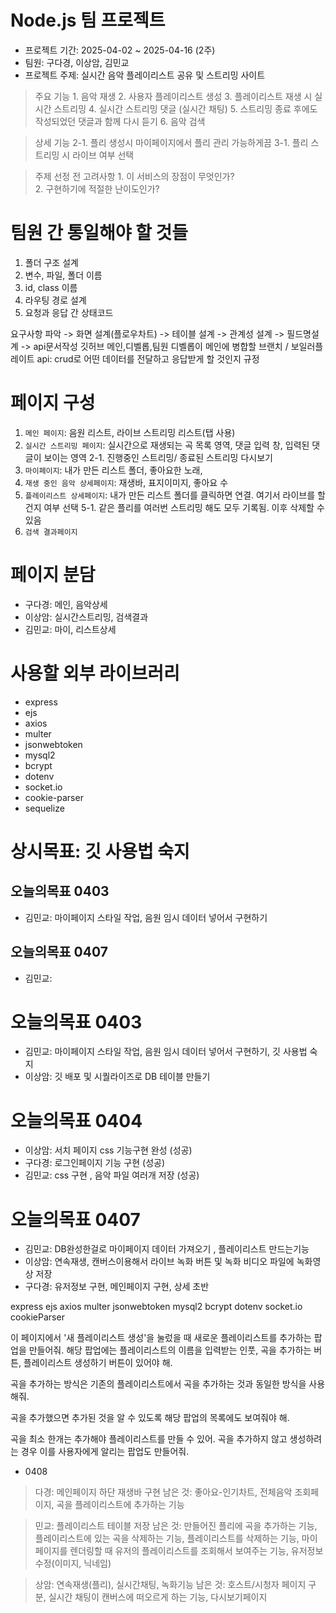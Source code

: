 # Node.js 팀 프로젝트
- 프로젝트 기간: 2025-04-02 ~ 2025-04-16 (2주)
- 팀원: 구다경, 이상암, 김민교
- 프로젝트 주제: 실시간 음악 플레이리스트 공유 및 스트리밍 사이트

> 주요 기능
    1. 음악 재생
    2. 사용자 플레이리스트 생성
    3. 플레이리스트 재생 시 실시간 스트리밍
    4. 실시간 스트리밍 댓글 (실시간 채팅)
    5. 스트리밍 종료 후에도 작성되었던 댓글과 함께 다시 듣기
    6. 음악 검색 

> 상세 기능
    2-1. 플리 생성시 마이페이지에서 플리 관리 가능하게끔 
    3-1. 플리 스트리밍 시 라이브 여부 선택 

> 주제 선정 전 고려사항 
    1. 이 서비스의 장점이 무엇인가?  
    2. 구현하기에 적절한 난이도인가?


# 팀원 간 통일해야 할 것들
1. 폴더 구조 설계
2. 변수, 파일, 폴더 이름 
3. id, class 이름
4. 라우팅 경로 설계
5. 요청과 응답 간 상태코드



요구사항 파악 -> 화면 설계(플로우차트) -> 테이블 설계 -> 관계성 설계 -> 필드명설계 -> api문서작성 
깃허브 메인,디벨롭,팀원   디벨롭이 메인에 병합할 브랜치 / 보일러플레이트 
api: crud로 어떤 데이터를 전달하고 응답받게 할 것인지 규정 

# 페이지 구성
1. `메인 페이지`: 음원 리스트, 라이브 스트리밍 리스트(탭 사용)
2. `실시간 스트리밍 페이지`: 실시간으로 재생되는 곡 목록 영역, 댓글 입력 창, 입력된 댓글이 보이는 영역
    2-1. 진행중인 스트리밍/ 종료된 스트리밍 다시보기
3. `마이페이지`: 내가 만든 리스트 폴더, 좋아요한 노래, 
4. `재생 중인 음악 상세페이지`: 재생바, 표지이미지, 좋아요 수
5. `플레이리스트 상세페이지`: 내가 만든 리스트 폴더를 클릭하면 연결. 여기서 라이브를 할건지 여부 선택
    5-1. 같은 플리를 여러번 스트리밍 해도 모두 기록됨. 이후 삭제할 수 있음
6. `검색 결과페이지`

# 페이지 분담
- 구다경: 메인, 음악상세
- 이상암: 실시간스트리밍, 검색결과
- 김민교: 마이, 리스트상세

# 사용할 외부 라이브러리
- express
- ejs
- axios
- multer
- jsonwebtoken
- mysql2
- bcrypt
- dotenv
- socket.io
- cookie-parser
- sequelize 

# 상시목표: 깃 사용법 숙지
## 오늘의목표 0403
- 김민교: 마이페이지 스타일 작업, 음원 임시 데이터 넣어서 구현하기
## 오늘의목표 0407
- 김민교: 


# 오늘의목표 0403
- 김민교: 마이페이지 스타일 작업, 음원 임시 데이터 넣어서 구현하기, 깃 사용법 숙지
- 이상암: 깃 배포 및 시퀄라이즈로 DB 테이블 만들기

# 오늘의목표 0404
- 이상암: 서치 페이지 css 기능구현 완성 (성공)
- 구다경: 로그인페이지 기능 구현 (성공)
- 김민교: css 구현 , 음악 파일 여러개 저장 (성공)

# 오늘의목표 0407
- 김민교: DB완성한걸로 마이페이지 데이터 가져오기 , 플레이리스트 만드는기능
- 이상암: 연속재생, 캔버스이용해서 라이브 녹화 버튼 및 녹화 비디오 파일에 녹화영상 저장
- 구다경: 유저정보 구현, 메인페이지 구현, 상세 초반
  



express ejs axios multer jsonwebtoken mysql2 bcrypt dotenv socket.io cookieParser



이 페이지에서 '새 플레이리스트 생성'을 눌렀을 때 새로운 플레이리스트를 추가하는 팝업을 만들어줘. 해당 팝업에는 플레이리스트의 이름을 입력받는 인풋, 곡을 추가하는 버튼, 플레이리스트 생성하기 버튼이 있어야 해.

곡을 추가하는 방식은 기존의 플레이리스트에서 곡을 추가하는 것과 동일한 방식을 사용해줘.

곡을 추가했으면 추가된 것을 알 수 있도록 해당 팝업의 목록에도 보여줘야 해.

곡을 최소 한개는 추가해야 플레이리스트를 만들 수 있어. 곡을 추가하지 않고 생성하려는 경우 이를 사용자에게 알리는 팝업도 만들어줘. 







- 0408

> 다경: 메인페이지 하단 재생바 구현 
남은 것: 좋아요-인기차트, 전체음악 조회페이지, 곡을 플레이리스트에 추가하는 기능 

> 민교: 플레이리스트 테이블 저장 
남은 것: 만들어진 플리에 곡을 추가하는 기능, 플레이리스트에 있는 곡을 삭제하는 기능, 플레이리스트를 삭제하는 기능, 마이페이지를 렌더링할 때 유저의 플레이리스트를 조회해서 보여주는 기능, 유저정보 수정(이미지, 닉네임)

> 상암: 연속재생(플리), 실시간채팅, 녹화기능
남은 것: 호스트/시청자 페이지 구분, 실시간 채팅이 캔버스에 떠오르게 하는 기능, 다시보기페이지
